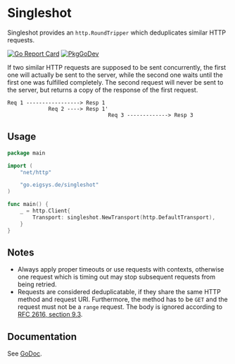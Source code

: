 # Singleshot

Singleshot provides an `http.RoundTripper` which deduplicates similar HTTP requests.

[![Go Report Card](https://goreportcard.com/badge/go.eigsys.de/singleshot)](https://goreportcard.com/report/go.eigsys.de/singleshot)
[![PkgGoDev](https://pkg.go.dev/badge/go.eigsys.de/singleshot)](https://pkg.go.dev/go.eigsys.de/singleshot)

If two similar HTTP requests are supposed to be sent concurrently, the first one will actually be sent to the server, while the second one waits until the first one was fulfilled completely.
The second request will never be sent to the server, but returns a copy of the response of the first request.

```text
Req 1 -----------------> Resp 1
             Req 2 ----> Resp 1'
                                Req 3 -------------> Resp 3
```

## Usage

```go
package main

import (
	"net/http"

	"go.eigsys.de/singleshot"
)

func main() {
	_ = http.Client{
		Transport: singleshot.NewTransport(http.DefaultTransport),
	}
}
```

## Notes

* Always apply proper timeouts or use requests with contexts, otherwise one request which is timing out may stop subsequent requests from being retried.
* Requests are considered deduplicatable, if they share the same HTTP method and request URI. Furthermore, the method has to be `GET` and the request must not be a `range` request. The body is ignored according to [RFC 2616, section 9.3](https://www.rfc-editor.org/rfc/rfc2616#section-9.3).

## Documentation

See [GoDoc](https://godoc.org/go.eigsys.de/singleshot).
